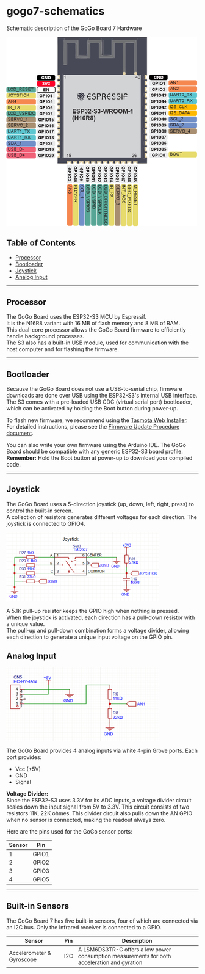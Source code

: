 # gogo7-schematics
Schematic description of the GoGo Board 7 Hardware

<img src="images/ESP32-S3%20GoGo7%20Pinout.png" width="500">

## Table of Contents

- [Processor](#processor)
- [Bootloader](#bootloader)
- [Joystick](#joystick)
- [Analog Input](#analog-input)


---

## Processor

The GoGo Board uses the ESP32-S3 MCU by Espressif.  
It is the N16R8 variant with 16 MB of flash memory and 8 MB of RAM.  
This dual-core processor allows the GoGo Board firmware to efficiently handle background processes.  
The S3 also has a built-in USB module, used for communication with the host computer and for flashing the firmware.

---

## Bootloader

Because the GoGo Board does not use a USB-to-serial chip, firmware downloads are done over USB using the ESP32-S3's internal USB interface.  
The S3 comes with a pre-loaded USB CDC (virtual serial port) bootloader, which can be activated by holding the Boot button during power-up.

To flash new firmware, we recommend using the [Tasmota Web Installer](https://tasmota.github.io/install/).  
For detailed instructions, please see the [Firmware Update Procedure document](https://docs.google.com/document/d/1wkHplLRawxpCvvXY5K_7zhaUBPVLWB5iVyL8zbxunkI/edit?tab=t.0#heading=h.g8lrajqe9t70).

You can also write your own firmware using the Arduino IDE. The GoGo Board should be compatible with any generic ESP32-S3 board profile.  
**Remember:** Hold the Boot button at power-up to download your compiled code.

---

## Joystick

The GoGo Board uses a 5-direction joystick (up, down, left, right, press) to control the built-in screen.  
A collection of resistors generates different voltages for each direction. The joystick is connected to GPIO4.

<img src="images/joystick.png" width="400">

A 5.1K pull-up resistor keeps the GPIO high when nothing is pressed.  
When the joystick is activated, each direction has a pull-down resistor with a unique value.  
The pull-up and pull-down combination forms a voltage divider, allowing each direction to generate a unique input voltage on the GPIO pin.




## Analog Input

<img src="images/analog_input.png" width="400">

The GoGo Board provides 4 analog inputs via white 4-pin Grove ports. Each port provides:
- Vcc (+5V)
- GND
- Signal

**Voltage Divider:**  
Since the ESP32-S3 uses 3.3V for its ADC inputs, a voltage divider circuit scales down the input signal from 5V to 3.3V. This circuit consists of two resistors 11K, 22K ohmes. This divider circuit also pulls down the AN GPIO when no sensor is connected, making the readout always zero.

Here are the pins used for the GoGo sensor ports:

| Sensor | Pin   |
|--------|-------|
| 1      | GPIO1 |
| 2      | GPIO2 |
| 3      | GPIO3 |
| 4      | GPIO5 |

---

## Built-in Sensors

The GoGo Board 7 has five built-in sensors, four of which are connected via an I2C bus. Only the Infrared receiver is connected to a GPIO.

| Sensor                     | Pin  | Description                                                     |
|----------------------------|------|-----------------------------------------------------------------|
| Accelerometer & Gyroscope  | I2C  | A LSM6DS3TR-C offers a low power consumption measurements for both acceleration and gyration| 



